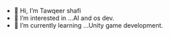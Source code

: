 - 👋 Hi, I’m Tawqeer shafi
- 👀 I’m interested in ...AI and os dev.
- 🌱 I’m currently learning ...Unity game development.


<!---
taki-svg/taki-svg is a ✨ special ✨ repository because its `README.md` (this file) appears on your GitHub profile.
You can click the Preview link to take a look at your changes.
--->
